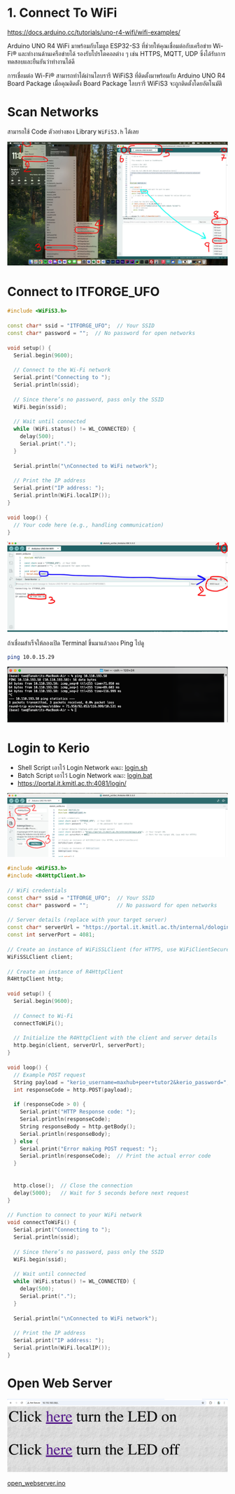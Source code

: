 # 1. Connect To WiFi

https://docs.arduino.cc/tutorials/uno-r4-wifi/wifi-examples/

Arduino UNO R4 WiFi มาพร้อมกับโมดูล ESP32-S3 ที่ช่วยให้คุณเชื่อมต่อกับเครือข่าย Wi-Fi® และทำงานด้านเครือข่ายได้
รองรับโปรโตคอลต่าง ๆ เช่น HTTPS, MQTT, UDP ซึ่งได้รับการทดสอบและยืนยันว่าทำงานได้ดี

การเชื่อมต่อ Wi-Fi® สามารถทำได้ผ่านไลบรารี WiFiS3 ที่ติดตั้งมาพร้อมกับ Arduino UNO R4 Board Package เมื่อคุณติดตั้ง
Board Package ไลบรารี WiFiS3 จะถูกติดตั้งโดยอัตโนมัติ

# Scan Networks

สามารถใช้ Code ตัวอย่างของ Library `WiFiS3.h` ได้เลย

![example.jpg](files/img/example.jpg)

# Connect to ITFORGE_UFO

```cpp
#include <WiFiS3.h>

const char* ssid = "ITFORGE_UFO";  // Your SSID
const char* password = "";  // No password for open networks

void setup() {
  Serial.begin(9600);

  // Connect to the Wi-Fi network
  Serial.print("Connecting to ");
  Serial.println(ssid);

  // Since there’s no password, pass only the SSID
  WiFi.begin(ssid);

  // Wait until connected
  while (WiFi.status() != WL_CONNECTED) {
    delay(500);
    Serial.print(".");
  }

  Serial.println("\nConnected to WiFi network");
  
  // Print the IP address
  Serial.print("IP address: ");
  Serial.println(WiFi.localIP());
}

void loop() {
  // Your code here (e.g., handling communication)
}
```

![ufo1.jpg](files/img/ufo1.jpg)

ถ้าเชื่อมสำเร็จให้ลองเปิด Terminal ขึ้นมาแล้วลอง Ping ไปดู

```bash
ping 10.0.15.29
```

![img.png](files/img/ufo2.png)

# Login to Kerio

- Shell Script เอาไว้ Login Network คณะ: [login.sh](files/login.sh)
- Batch Script เอาไว้ Login Network คณะ: [login.bat](files/login.bat)
- https://portal.it.kmitl.ac.th:4081/login/

![kerio1.jpg](files/img/kerio1.jpg)

```cpp
#include <WiFiS3.h>
#include <R4HttpClient.h>

// WiFi credentials
const char* ssid = "ITFORGE_UFO";  // Your SSID
const char* password = "";         // No password for open networks

// Server details (replace with your target server)
const char* serverUrl = "https://portal.it.kmitl.ac.th/internal/dologin.php";  // Your target URL
const int serverPort = 4081;                                                         // Port for the target URL (use 443 for HTTPS)

// Create an instance of WiFiSSLClient (for HTTPS, use WiFiClientSecure)
WiFiSSLClient client;

// Create an instance of R4HttpClient
R4HttpClient http;

void setup() {
  Serial.begin(9600);

  // Connect to Wi-Fi
  connectToWiFi();

  // Initialize the R4HttpClient with the client and server details
  http.begin(client, serverUrl, serverPort);
}

void loop() {
  // Example POST request
  String payload = "kerio_username=maxhub+peer+tutor2&kerio_password=";  // Your POST data
  int responseCode = http.POST(payload);

  if (responseCode > 0) {
    Serial.print("HTTP Response code: ");
    Serial.println(responseCode);
    String responseBody = http.getBody();
    Serial.println(responseBody);
  } else {
    Serial.print("Error making POST request: ");
    Serial.println(responseCode);  // Print the actual error code
  }


  http.close();  // Close the connection
  delay(5000);   // Wait for 5 seconds before next request
}

// Function to connect to your WiFi network
void connectToWiFi() {
  Serial.print("Connecting to ");
  Serial.println(ssid);

  // Since there’s no password, pass only the SSID
  WiFi.begin(ssid);

  // Wait until connected
  while (WiFi.status() != WL_CONNECTED) {
    delay(500);
    Serial.print(".");
  }

  Serial.println("\nConnected to WiFi network");

  // Print the IP address
  Serial.print("IP address: ");
  Serial.println(WiFi.localIP());
}
```

# Open Web Server

![img.png](files/img/webserver1.png)

[open_webserver.ino](files/open_webserver.ino)